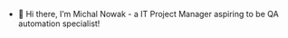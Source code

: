 - 👋 Hi there, I’m Michal Nowak - a IT Project Manager aspiring to be QA automation specialist!

<!---
MichalN0wak/MichalN0wak is a ✨ special ✨ repository because its `README.md` (this file) appears on your GitHub profile.
You can click the Preview link to take a look at your changes.
--->
